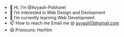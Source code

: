 - 👋 Hi, I’m @Avyash-Pokharel
- 👀 I’m interested in Web Design and Devlopment
- 🌱 I’m currently learning Web Development
- 📫 How to reach me Email me @ avyash13@gmail.com
- 😄 Pronouns: He/Him


<!---
Avyash-Pokharel/Avyash-Pokharel is a ✨ special ✨ repository because its `README.md` (this file) appears on your GitHub profile.
You can click the Preview link to take a look at your changes.
--->
